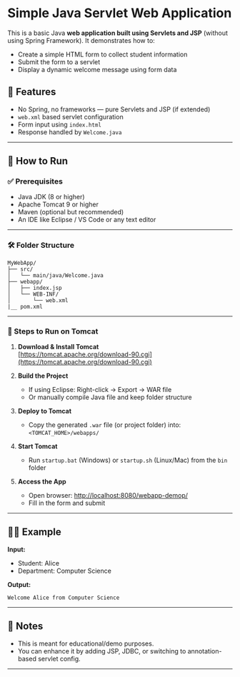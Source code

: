 # Simple Java Servlet Web Application

This is a basic Java **web application built using Servlets and JSP** (without using Spring Framework). It demonstrates how to:

- Create a simple HTML form to collect student information
- Submit the form to a servlet
- Display a dynamic welcome message using form data

## 📁 Features

- No Spring, no frameworks — pure Servlets and JSP (if extended)
- `web.xml` based servlet configuration
- Form input using `index.html`
- Response handled by `Welcome.java`

---

## 🚀 How to Run

### ✅ Prerequisites

- Java JDK (8 or higher)
- Apache Tomcat 9 or higher
- Maven (optional but recommended)
- An IDE like Eclipse / VS Code or any text editor

---

### 🛠 Folder Structure

```
MyWebApp/
├── src/
│   └── main/java/Welcome.java
├── webapp/
│   ├── index.jsp
│   └── WEB-INF/
│       └── web.xml
|__ pom.xml
```

---

### 🔧 Steps to Run on Tomcat

1. **Download & Install Tomcat**  
   [https://tomcat.apache.org/download-90.cgi](https://tomcat.apache.org/download-90.cgi)

2. **Build the Project**

   - If using Eclipse: Right-click → Export → WAR file
   - Or manually compile Java file and keep folder structure

3. **Deploy to Tomcat**

   - Copy the generated `.war` file (or project folder) into:  
     `<TOMCAT_HOME>/webapps/`

4. **Start Tomcat**

   - Run `startup.bat` (Windows) or `startup.sh` (Linux/Mac) from the `bin` folder

5. **Access the App**
   - Open browser: [http://localhost:8080/webapp-demop/](http://localhost:8080/webapp-demo/)
   - Fill in the form and submit

---

## 🧑‍💻 Example

**Input:**

- Student: Alice
- Department: Computer Science

**Output:**

```
Welcome Alice from Computer Science
```

---

## 📌 Notes

- This is meant for educational/demo purposes.
- You can enhance it by adding JSP, JDBC, or switching to annotation-based servlet config.

---
